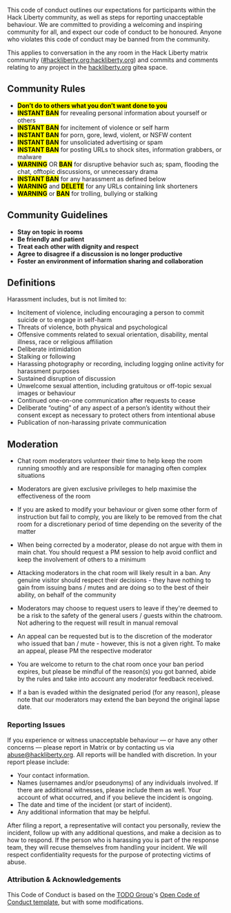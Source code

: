 This code of conduct outlines our expectations for participants within the Hack Liberty community, as well as steps for reporting unacceptable behaviour. We are committed to providing a welcoming and inspiring community for all, and expect our code of conduct to be honoured. Anyone who violates this code of conduct may be banned from the community.

This applies to conversation in the any room in the Hack Liberty matrix community ([#hackliberty.org:hackliberty.org](https://matrix.to/#/#hackliberty.org:hackliberty.org)) and commits and comments relating to any project in the [hackliberty.org](https://git.hackliberty.org) gitea space.

## **Community Rules**
- <mark>**Don’t do to others what you don’t want done to you**</mark>
- <mark>**INSTANT BAN**</mark> for revealing personal information about yourself or others
- <mark>**INSTANT BAN**</mark> for incitement of violence or self harm
- <mark>**INSTANT BAN**</mark> for porn, gore, lewd, violent, or NSFW content
- <mark>**INSTANT BAN**</mark> for unsoliciated advertising or spam
- <mark>**INSTANT BAN**</mark> for posting URLs to shock sites, information grabbers, or malware
- <mark>**WARNING**</mark> OR <mark>**BAN**</mark> for disruptive behavior such as; spam, flooding the chat, offtopic discussions, or unnecessary drama
- <mark>**INSTANT BAN**</mark> for any harassment as defined below
- <mark>**WARNING**</mark> and <mark>**DELETE**</mark> for any URLs containing link shorteners
- <mark>**WARNING**</mark> or <mark>**BAN**</mark> for trolling, bullying or stalking

## **Community Guidelines**

-  **Stay on topic in rooms**
-  **Be friendly and patient**
-  **Treat each other with dignity and respect**
-  **Agree to disagree if a discussion is no longer productive**
- **Foster an environment of information sharing and collaboration**

## Definitions

Harassment includes, but is not limited to:

- Incitement of violence, including encouraging a person to commit suicide or to engage in self-harm
- Threats of violence, both physical and psychological
- Offensive comments related to sexual orientation, disability, mental illness, race or religious affiliation
- Deliberate intimidation
- Stalking or following
- Harassing photography or recording, including logging online activity for harassment purposes
- Sustained disruption of discussion
- Unwelcome sexual attention, including gratuitous or off-topic sexual images or behaviour
- Continued one-on-one communication after requests to cease
- Deliberate “outing” of any aspect of a person’s identity without their consent except as necessary to protect others from intentional abuse
- Publication of non-harassing private communication

## **Moderation**
- Chat room moderators volunteer their time to help keep the room running smoothly and are responsible for managing often complex situations

- Moderators are given exclusive privileges to help maximise the effectiveness of the room

- If you are asked to modify your behaviour or given some other form of instruction but fail to comply, you are likely to be removed from the chat room for a discretionary period of time depending on the severity of the matter

- When being corrected by a moderator, please do not argue with them in main chat. You should request a PM session to help avoid conflict and keep the involvement of others to a minimum

- Attacking moderators in the chat room will likely result in a ban. Any genuine visitor should respect their decisions - they have nothing to gain from issuing bans / mutes and are doing so to the best of their ability, on behalf of the community

- Moderators may choose to request users to leave if they're deemed to be a risk to the safety of the general users / guests within the chatroom. Not adhering to the request will result in manual removal

- An appeal can be requested but is to the discretion of the moderator who issued that ban / mute - however, this is not a given right. To make an appeal, please PM the respective moderator

- You are welcome to return to the chat room once your ban period expires, but please be mindful of the reason(s) you got banned, abide by the rules and take into account any moderator feedback received.

- If a ban is evaded within the designated period (for any reason), please note that our moderators may extend the ban beyond the original lapse date.

### Reporting Issues

If you experience or witness unacceptable behaviour — or have any other concerns — please report in Matrix or by contacting us via abuse@hackliberty.org. All reports will be handled with discretion. In your report please include:

- Your contact information.
- Names (usernames and/or pseudonyms) of any individuals involved. If there are additional witnesses, please include them as well. Your account of what occurred, and if you believe the incident is ongoing.
- The date and time of the incident (or start of incident).
- Any additional information that may be helpful.

After filing a report, a representative will contact you personally, review the incident, follow up with any additional questions, and make a decision as to how to respond. If the person who is harassing you is part of the response team, they will recuse themselves from handling your incident. We will respect confidentiality requests for the purpose of protecting victims of abuse.

### Attribution & Acknowledgements

This Code of Conduct is based on the [TODO Group](https://twitter.com/todogroup)'s [Open Code of Conduct template](https://github.com/todogroup/opencodeofconduct), but with some modifications.
